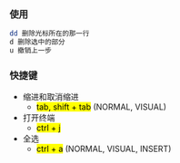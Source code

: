 ### 使用
```bash
dd 删除光标所在的那一行
d 删除选中的部分
u 撤销上一步
```


### 快捷键

- 缩进和取消缩进
  - <mark>tab,   shift + tab</mark> (NORMAL, VISUAL)
- 打开终端
  - <mark>ctrl + j</mark>
- 全选
  - <mark>ctrl + a</mark> (NORMAL, VISUAL, INSERT)
